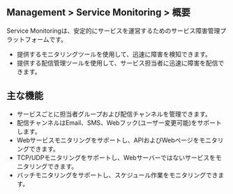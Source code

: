 ## Management > Service Monitoring > 概要

Service Monitoringは、安定的にサービスを運営するためのサービス障害管理プラットフォームです。 
- 提供するモニタリングツールを使用して、迅速に障害を検知できます。
- 提供する配信管理ツールを使用して、サービス担当者に迅速に障害を配信できます。

## 主な機能
- サービスごとに担当者グループおよび配信チャンネルを管理できます。
- 配信チャンネルはEmail、SMS、Webフック(ユーザー変更可能)をサポートします。
- Webサービスモニタリングをサポートし、APIおよびWebページをモニタリングできます。
- TCP/UDPモニタリングをサポートし、Webサーバーではないサービスをモニタリングできます。
- バッチモニタリングをサポートし、スケジュール作業をモニタリングできます。
